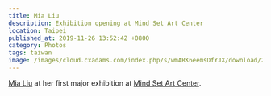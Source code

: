 ```yaml
---
title: Mia Liu
description: Exhibition opening at Mind Set Art Center
location: Taipei
published_at: 2019-11-26 13:52:42 +0800
category: Photos
tags: taiwan
image: /images/cloud.cxadams.com/index.php/s/wmARK6eemsDfYJX/download/20190720-1806_Taipei_MindSet_L1005626-0.jpg
---
```


[Mia Liu] at her first major exhibition at [Mind Set Art Center].

[Mia Liu]: https://mialiustudio.com/
[Mind Set Art Center]: http://www.art-msac.com/
